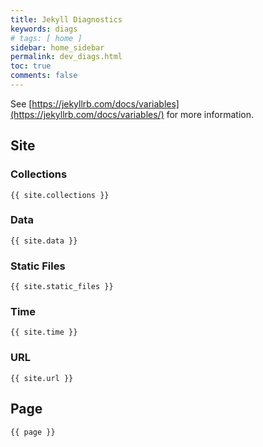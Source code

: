 ```yaml
---
title: Jekyll Diagnostics
keywords: diags
# tags: [ home ]
sidebar: home_sidebar
permalink: dev_diags.html
toc: true
comments: false
---
```


See
[https://jekyllrb.com/docs/variables](https://jekyllrb.com/docs/variables/)
for more information.

## Site

### Collections

    {{ site.collections }}

### Data

    {{ site.data }}

### Static Files

    {{ site.static_files }}

### Time

    {{ site.time }}

### URL

    {{ site.url }}


## Page

    {{ page }}

